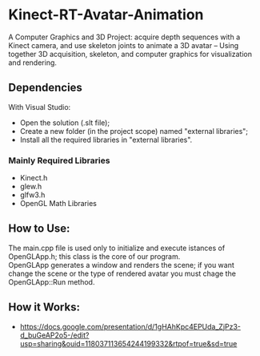 # Kinect-RT-Avatar-Animation
A Computer Graphics and 3D Project: acquire depth sequences with a Kinect camera, and use skeleton joints to animate a 3D avatar – Using together 3D acquisition, skeleton, and computer graphics for visualization and rendering.

## Dependencies
With Visual Studio:
* Open the solution (.slt file);
* Create a new folder (in the project scope) named "external libraries";
* Install all the required libraries in "external libraries".


### Mainly Required Libraries
* Kinect.h
* glew.h
* glfw3.h
* OpenGL Math Libraries

## How to Use:
The main.cpp file is used only to initialize and execute istances of OpenGLApp.h; this class is the core of our program.\
OpenGLApp generates a window and renders the scene; if you want change the scene or the type of rendered avatar you must chage the OpenGLApp::Run method.


## How it Works:
* https://docs.google.com/presentation/d/1gHAhKpc4EPUda_ZjPz3-d_buGeAP2o5-/edit?usp=sharing&ouid=118037113654244199332&rtpof=true&sd=true
